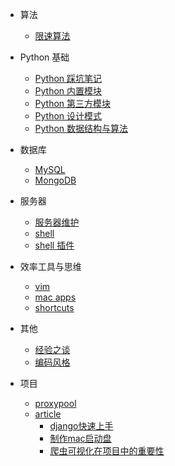 * 算法
    * [限速算法](algorithms/speed_limit_algorithm.md)

* Python 基础
    * [Python 踩坑笔记](python/skip_pit.md)  
    * [Python 内置模块](python/built_in_modules)  
    * [Python 第三方模块](python/modules)  
    * [Python 设计模式](python/design_patterns)  
    * [Python 数据结构与算法](python/algorithms.md)

* 数据库
    * [MySQL](db/mysql.md)
    * [MongoDB](db/mongodb.md)
* 服务器
    * [服务器维护](server/server_maintain.md)
    * [shell](server/shell.md)
    * [shell 插件](server/shell_plugs.md)

* 效率工具与思维
    * [vim](tool/vim.md)
    * [mac apps](tool/mac_apps.md)
    * [shortcuts](tool/mac_shortcuts.md)

* 其他
    * [经验之谈](other/experience.md)
    * [编码风格](other/coding_style.md)

* 项目
    * [proxypool](projects/proxypool.md)
    * [article]()
        * [django快速上手](article/django快速上手.md) 
        * [制作mac启动盘](article/制作mac启动盘.md)
        * [爬虫可视化在项目中的重要性](article/爬虫可视化在项目中的重要性.md)

